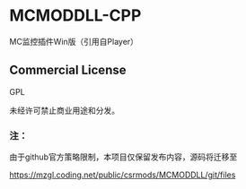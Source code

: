 # MCMODDLL-CPP
MC监控插件Win版（引用自Player）

## Commercial License
GPL

未经许可禁止商业用途和分发。

### 注：
由于github官方策略限制，本项目仅保留发布内容，源码将迁移至

https://mzgl.coding.net/public/csrmods/MCMODDLL/git/files
